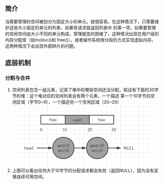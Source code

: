 ## 简介
当需要管理的空间被划分为固定大小的单元，就很容易。在这种情况下，只需要维护这些大小固定的单元的列表，如果有请求就返回列表中
的第一项。如果要管理的空闲空间由大小不同的单元构成，管理就变的困难了，这种情况出现在用户级的内存分配库（如molloc()和
free()），或者操作系统用分段的方式实现虚拟内存。这两种情况下会出现外部碎片的问题。
## 底层机制
### 分割与合并
1. 空闲列表包含一组元素，记录了堆中的哪些空间还没分配，假设有下面的30字节的堆：这个堆对应的空闲列表会有两个元素，一个描述
第一个10字节的空闲区域（字节0~9），一个描述另一个空闲区域（20~29）      
![img](./img/img11.jpg)     
1. 上图可以看出任何大于10字节的分配请求都会失败（返回NULL），因为没有足够连续可用空间。